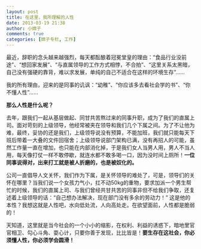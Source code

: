 ```yaml
---
layout: post
title: 在这里，我所理解的人性
date: 2013-03-19 21:38
author: 小嫦子
comments: true
categories: [嫦子专栏, 工作]
---
```

最近，辞职的念头越来越强烈，每天都酝酿着冠冕堂皇的理由：“食品行业没前途”、“想回家发展”、“与直属领导的工作方式相悖，不合拍”、“这里关系太黑暗，自己没有强硬的靠背，难以求发展，单纯的自己不适合在这样的环境生存”……

我的所有理由，迎来的是同事的讥讽：“幼稚”、“你应该多去看社会学的书”、“你不懂人性”……

<strong>那么人性是什么呢？</strong>

<!--more-->

去年，跟我们一起从基层做起、同甘共苦熬过来的同事升职，成为了我们的直属上司。面对苛刻的上级领导，他经常被夹在领导和我们几个下属之间。为了不让他为难，最终，妥协的还是我们，上级领导说没有预算，不能加班，我们就只能每天下班后带着一大叠的文件回宿舍；上级领导说部门架构已满，没有再招人的可能，虽然工作量一直在增加，也只能在内部消化掉，于是我们女人当男人用，男人不当人用，每天像打仗一样不敢停歇，就连水都不敢多喝一口，因为没时间上厕所！<strong>一位同事说得对，出来打工就是被人折磨的，也是被奴化的。</strong>

公司一直倡导人文关怀，我们作为下属，是关怀领导的难处了，可是，领导们的关怀在哪里？当我们说一个女孩力气小，扛不动50kg的重物，要求加派一个男生帮忙的时候，我们的直属上司、与我们曾经共甘共苦的同事非但不给我们争取，还复述着上级领导的话：“自己想办法解决，现在部门没有多余的劳动力！” 这是他的本性？我想这就是人性吧，水向低处流，人向高处走。在欲望面前，人性都是脆弱的！

天知道，这里就是当今社会的一个小小的缩影，在权利、利益的诱惑下，暗地里官官相卫、勾心斗角、耍心计，只要你善于发现，比比皆是！<strong>要生存在这社会，你必须懂人性，你必须学会圆滑！</strong>
